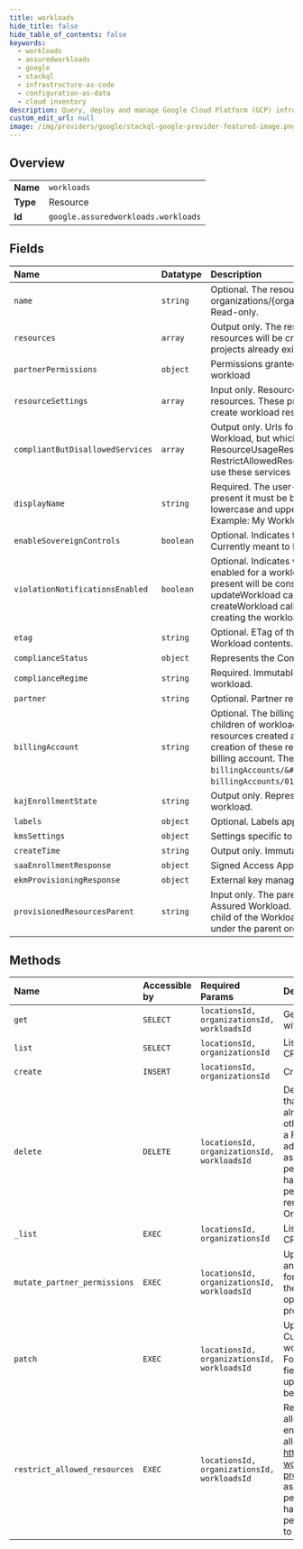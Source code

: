 ```yaml
---
title: workloads
hide_title: false
hide_table_of_contents: false
keywords:
  - workloads
  - assuredworkloads
  - google    
  - stackql
  - infrastructure-as-code
  - configuration-as-data
  - cloud inventory
description: Query, deploy and manage Google Cloud Platform (GCP) infrastructure and resources using SQL
custom_edit_url: null
image: /img/providers/google/stackql-google-provider-featured-image.png
---
```

  
    

## Overview
<table><tbody>
<tr><td><b>Name</b></td><td><code>workloads</code></td></tr>
<tr><td><b>Type</b></td><td>Resource</td></tr>
<tr><td><b>Id</b></td><td><code>google.assuredworkloads.workloads</code></td></tr>
</tbody></table>

## Fields
| Name | Datatype | Description |
|:-----|:---------|:------------|
| `name` | `string` | Optional. The resource name of the workload. Format: organizations/&#123;organization&#125;/locations/&#123;location&#125;/workloads/&#123;workload&#125; Read-only. |
| `resources` | `array` | Output only. The resources associated with this workload. These resources will be created when creating the workload. If any of the projects already exist, the workload creation will fail. Always read only. |
| `partnerPermissions` | `object` | Permissions granted to the AW Partner SA account for the customer workload |
| `resourceSettings` | `array` | Input only. Resource properties that are used to customize workload resources. These properties (such as custom project id) will be used to create workload resources if possible. This field is optional. |
| `compliantButDisallowedServices` | `array` | Output only. Urls for services which are compliant for this Assured Workload, but which are currently disallowed by the ResourceUsageRestriction org policy. Invoke RestrictAllowedResources endpoint to allow your project developers to use these services in their environment." |
| `displayName` | `string` | Required. The user-assigned display name of the Workload. When present it must be between 4 to 30 characters. Allowed characters are: lowercase and uppercase letters, numbers, hyphen, and spaces. Example: My Workload |
| `enableSovereignControls` | `boolean` | Optional. Indicates the sovereignty status of the given workload. Currently meant to be used by Europe/Canada customers. |
| `violationNotificationsEnabled` | `boolean` | Optional. Indicates whether the e-mail notification for a violation is enabled for a workload. This value will be by default True, and if not present will be considered as true. This should only be updated via updateWorkload call. Any Changes to this field during the createWorkload call will not be honored. This will always be true while creating the workload. |
| `etag` | `string` | Optional. ETag of the workload, it is calculated on the basis of the Workload contents. It will be used in Update & Delete operations. |
| `complianceStatus` | `object` | Represents the Compliance Status of this workload |
| `complianceRegime` | `string` | Required. Immutable. Compliance Regime associated with this workload. |
| `partner` | `string` | Optional. Partner regime associated with this workload. |
| `billingAccount` | `string` | Optional. The billing account used for the resources which are direct children of workload. This billing account is initially associated with the resources created as part of Workload creation. After the initial creation of these resources, the customer can change the assigned billing account. The resource name has the form `billingAccounts/&#123;billing_account_id&#125;`. For example, `billingAccounts/012345-567890-ABCDEF`. |
| `kajEnrollmentState` | `string` | Output only. Represents the KAJ enrollment state of the given workload. |
| `labels` | `object` | Optional. Labels applied to the workload. |
| `kmsSettings` | `object` | Settings specific to the Key Management Service. |
| `createTime` | `string` | Output only. Immutable. The Workload creation timestamp. |
| `saaEnrollmentResponse` | `object` | Signed Access Approvals (SAA) enrollment response. |
| `ekmProvisioningResponse` | `object` | External key management systems(EKM) Provisioning response |
| `provisionedResourcesParent` | `string` | Input only. The parent resource for the resources managed by this Assured Workload. May be either empty or a folder resource which is a child of the Workload parent. If not specified all resources are created under the parent organization. Format: folders/&#123;folder_id&#125; |
## Methods
| Name | Accessible by | Required Params | Description |
|:-----|:--------------|:----------------|:------------|
| `get` | `SELECT` | `locationsId, organizationsId, workloadsId` | Gets Assured Workload associated with a CRM Node |
| `list` | `SELECT` | `locationsId, organizationsId` | Lists Assured Workloads under a CRM Node. |
| `create` | `INSERT` | `locationsId, organizationsId` | Creates Assured Workload. |
| `delete` | `DELETE` | `locationsId, organizationsId, workloadsId` | Deletes the workload. Make sure that workload's direct children are already in a deleted state, otherwise the request will fail with a FAILED_PRECONDITION error. In addition to assuredworkloads.workload.delete permission, the user should also have orgpolicy.policy.set permission on the deleted folder to remove Assured Workloads OrgPolicies. |
| `_list` | `EXEC` | `locationsId, organizationsId` | Lists Assured Workloads under a CRM Node. |
| `mutate_partner_permissions` | `EXEC` | `locationsId, organizationsId, workloadsId` | Update the permissions settings for an existing partner workload. For force updates don't set etag field in the Workload. Only one update operation per workload can be in progress. |
| `patch` | `EXEC` | `locationsId, organizationsId, workloadsId` | Updates an existing workload. Currently allows updating of workload display_name and labels. For force updates don't set etag field in the Workload. Only one update operation per workload can be in progress. |
| `restrict_allowed_resources` | `EXEC` | `locationsId, organizationsId, workloadsId` | Restrict the list of resources allowed in the Workload environment. The current list of allowed products can be found at https://cloud.google.com/assured-workloads/docs/supported-products In addition to assuredworkloads.workload.update permission, the user should also have orgpolicy.policy.set permission on the folder resource to use this functionality. |
